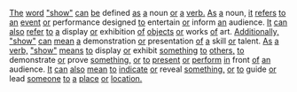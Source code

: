 [The](./the.md) [word](./word.md) ["show"](./show.md) [can](./can.md) [be](./be.md) defined [as](./as.md) [a](./a.md) noun [or](./or.md) [a](./a.md) [verb.](./verb.md) [As](./as.md) [a](./a.md) noun, [it](./it.md) [refers](./refers.md) [to](./to.md) [an](./an.md) [event](./event.md) [or](./or.md) performance designed [to](./to.md) entertain [or](./or.md) inform [an](./an.md) audience. [It](./it.md) [can](./can.md) [also](./also.md) [refer](./refer.md) [to](./to.md) [a](./a.md) display [or](./or.md) exhibition [of](./of.md) [objects](./objects.md) [or](./or.md) works [of](./of.md) art. [Additionally,](./additionally.md) ["show"](./show.md) [can](./can.md) [mean](./mean.md) [a](./a.md) demonstration [or](./or.md) presentation [of](./of.md) [a](./a.md) skill [or](./or.md) talent. [As](./as.md) [a](./a.md) [verb,](./verb.md) ["show"](./show.md) [means](./means.md) [to](./to.md) display [or](./or.md) exhibit [something](./something.md) [to](./to.md) [others,](./others.md) [to](./to.md) demonstrate [or](./or.md) prove [something,](./something.md) [or](./or.md) [to](./to.md) [present](./present.md) [or](./or.md) [perform](./perform.md) [in](./in.md) front [of](./of.md) [an](./an.md) audience. [It](./it.md) [can](./can.md) [also](./also.md) [mean](./mean.md) [to](./to.md) [indicate](./indicate.md) [or](./or.md) reveal [something,](./something.md) [or](./or.md) [to](./to.md) guide [or](./or.md) lead [someone](./someone.md) [to](./to.md) [a](./a.md) [place](./place.md) [or](./or.md) [location.](./location.md)